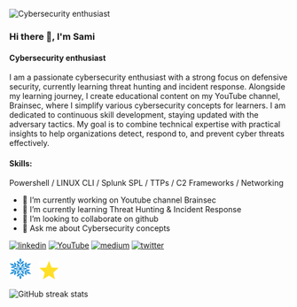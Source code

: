 ![Cybersecurity enthusiast](https://yt3.googleusercontent.com/gPkv9XaSIqzamt2xDMGB3PUb1LZ1D7H6mc1cYKesxzw___bxHIoOIYqqgI63O04D8D75dfN6=w1060-fcrop64=1,00005a57ffffa5a8-k-c0xffffffff-no-nd-rj)

### Hi there 👋, I'm Sami
#### Cybersecurity enthusiast

I am a passionate cybersecurity enthusiast with a strong focus on defensive security, currently learning threat hunting and incident response.
Alongside my learning journey, I create educational content on my YouTube channel, Brainsec, where I simplify various cybersecurity concepts for learners.
I am dedicated to continuous skill development, staying updated with the adversary tactics.
My goal is to combine technical expertise with practical insights to help organizations detect, respond to, and prevent cyber threats effectively.

#### Skills: 
Powershell / LINUX CLI / Splunk SPL / TTPs / C2 Frameworks / Networking


- 🔭 I’m currently working on Youtube channel Brainsec 
- 🌱 I’m currently learning Threat Hunting & Incident Response 
- 👯 I’m looking to collaborate on github 
- 💬 Ask me about Cybersecurity concepts 



[<img src='https://cdn.jsdelivr.net/npm/simple-icons@3.0.1/icons/linkedin.svg' alt='linkedin' height='40'>](https://www.linkedin.com/in/sami-st/)  [<img src='https://cdn.jsdelivr.net/npm/simple-icons@3.0.1/icons/youtube.svg' alt='YouTube' height='40'>](https://www.youtube.com/@Brainsec-114)  [<img src='https://cdn.jsdelivr.net/npm/simple-icons@3.0.1/icons/medium.svg' alt='medium' height='40'>](https://medium.com/@samist)  [<img src='https://cdn.jsdelivr.net/npm/simple-icons@3.0.1/icons/twitter.svg' alt='twitter' height='40'>](https://x.com/samihunts)  

<a href='https://archiveprogram.github.com/'><img src='https://raw.githubusercontent.com/acervenky/animated-github-badges/master/assets/acbadge.gif' width='40' height='40'></a> <a href='https://stars.github.com/'><img src='https://raw.githubusercontent.com/acervenky/animated-github-badges/master/assets/starbadge.gif' width='35' height='35'></a> 

![GitHub streak stats](https://streak-stats.demolab.com/?user=sami-tarif)  
